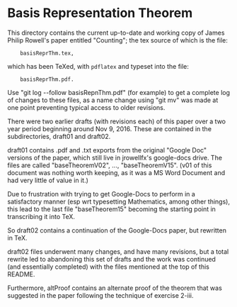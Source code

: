 # Basis Representation Theorem

This directory contains the current up-to-date and working copy
of James Philip Rowell's paper entitled "Counting"; the tex
source of which is the file:

```
    basisReprThm.tex,
```
which has been TeXed, with `pdflatex`  and typeset into the file:

```
    basisReprThm.pdf.
```
Use "git log --follow basisRepnThm.pdf" (for example) to get a
complete log of changes to these files, as a name change
using "git mv" was made at one point preventing typical
access to older revisions.

There were two earlier drafts (with revisions each) of this paper
over a two year period beginning around Nov 9, 2016. These are
contained in the subdirectories, draft01 and draft02.

draft01 contains .pdf and .txt exports from the original "Google Doc"
versions of the paper, which still live in jrowellfx's google-docs
drive. The files are called "baseTheoremV02", ..., "baseTheoremV15".
(v01 of this document was nothing worth keeping, as it was a MS Word
Document and had very little of value in it.)

Due to frustration with trying to get Google-Docs to perform in a 
satisfactory manner (esp wrt typesetting Mathematics, among other
things), this lead to the last file "baseTheorem15" becoming the
starting point in transcribing it into TeX.

So draft02 contains a continuation of the Google-Docs paper, but
rewritten in TeX.

draft02 files underwent many changes, and have many revisions, but a
total rewrite led to abandoning this set of drafts and the work
was continued (and essentially completed) with the files
mentioned at the top of this README.

Furthermore, altProof contains an alternate proof of the theorem
that was suggested in the paper following the technique of
exercise 2-iii.
